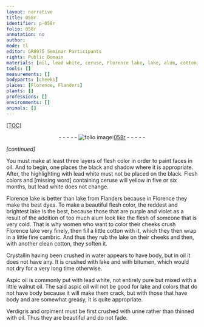 ```yaml
---
layout: narrative
title: 058r
identifier: p-058r
folio: 058r
annotation: no
author:
mode: tl
editor: GR8975 Seminar Participants
rights: Public Domain
materials: [oil, lead white, ceruse, Florence lake, lake, alum, cotton, cambric, Crystallin, water, bitumen, Aspic oil, walnut oil, aspic oil, Verdigris, orpiment, urine]
tools: []
measurements: []
bodyparts: [cheeks]
places: [Florence, Flanders]
plants: []
professions: []
environments: []
animals: []
---
```


<p><a href="{{ site.baseurl }}/diplomatic/">[TOC]</a></p><div class="folio" align="center">- - - - - <a href="http://gallica.bnf.fr/ark:/12148/btv1b10500001g/f121.image" target="_blank"><img src="https://cu-mkp.github.io/2017-workshop-edition/assets/photo-icon.png" alt="folio image: " style="display:inline-block; margin-bottom:-3px;"/>058r</a> - - - - - </div>  
 
*[continued]*
  
You must make at least three layers of flesh color in order to paint faces in <span class="m">oil</span>. And to begin, one places the black and shadow where it is appropriate. After, the highlighting with <span class="m">lead white</span> must not be placed on the black. Flesh colors and [missing word] containing <span class="m">ceruse</span> will yellow in five or six months, but <span class="m">lead white</span> does not change.
 
<span class="m"><span class="pl">Florence</span> lake</span> is better than <span class="sup"><span class="m">lake</span></span> from <span class="pl">Flanders</span> because in <span class="pl">Florence</span> they make the best dyes. To make a beautiful flesh color, the reddest and brightest <span class="m">lake</span> is the best, because those that are purple and violet as a result of the addition of too much <span class="m">alum</span> look like the flesh of someone that is very cold. That is why women who want to color their cheeks crush <span class="m"><span class="pl">Florence</span> lake</span> very finely, then fill a little <span class="m">cotton</span> with it, which they then wrap in a little fine <span class="m">cambric</span>. And thus they rub the <span class="m">lake</span> on their <span class="bp">cheeks</span> and then, with another clean <span class="m">cotton</span>, they soften it.
 
<span class="m">Crystallin</span> having been crushed in <span class="m">water</span> appears to have body, but in <span class="m">oil</span> it does not have any. It is crushed with <span class="m">lake</span> and with <span class="m">bitumen</span>, which would not dry for a very long time otherwise.
 
<span class="m">Aspic oil</span> is commonly put with <span class="m">lead white</span>, not entirely pure but mixed with a little <span class="m">walnut oil</span>. The said <span class="m">aspic oil</span> will not be good for <span class="m">lake</span> and colors that do not have body because it will make them crack, but with those that have body and are somewhat greasy, it is quite appropriate.
 
<span class="m">Verdigris</span> and <span class="m">orpiment</span> must be first crushed with <span class="m">urine</span> rather than thinned with <span class="m">oil</span>. Thus they are beautiful and do not fade.
 
